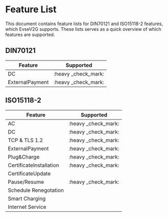 # Feature List

This document contains feature lists for DIN70121 and ISO15118-2 features, which EvseV2G supports.
These lists serves as a quick overview of which features are supported.

## DIN70121

| Feature         | Supported           |
|-----------------|---------------------|
| DC              | :heavy _check_mark: |
| ExternalPayment | :heavy _check_mark: |

## ISO15118-2

| Feature                 | Supported           |
|-------------------------|---------------------|
| AC                      | :heavy _check_mark: |
| DC                      | :heavy _check_mark: |
| TCP & TLS 1.2           | :heavy _check_mark: |
| ExternalPayment         | :heavy _check_mark: |
| Plug&Charge             | :heavy _check_mark: |
| CertificateInstallation | :heavy _check_mark: |
| CertificateUpdate       |                     |
| Pause/Resume            | :heavy _check_mark: |
| Schedule Renegotation   |                     |
| Smart Charging          |                     |
| Internet Service        |                     |
